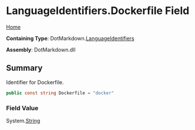 # LanguageIdentifiers\.Dockerfile Field

[Home](../../../README.md)

**Containing Type**: DotMarkdown\.[LanguageIdentifiers](../README.md)

**Assembly**: DotMarkdown\.dll

## Summary

Identifier for Dockerfile\.

```csharp
public const string Dockerfile = "docker"
```

### Field Value

System\.[String](https://docs.microsoft.com/en-us/dotnet/api/system.string)

